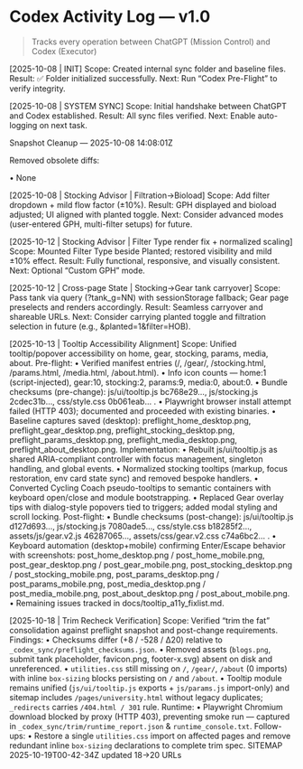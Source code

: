 # Codex Activity Log — v1.0
> Tracks every operation between ChatGPT (Mission Control) and Codex (Executor)

[2025-10-08 | INIT]
Scope: Created internal sync folder and baseline files.
Result: ✅ Folder initialized successfully.
Next: Run “Codex Pre-Flight” to verify integrity.

[2025-10-08 | SYSTEM SYNC]
Scope: Initial handshake between ChatGPT and Codex established.
Result: All sync files verified.
Next: Enable auto-logging on next task.

Snapshot Cleanup — 2025-10-08 14:08:01Z

Removed obsolete diffs:

• None

[2025-10-08 | Stocking Advisor | Filtration→Bioload]
Scope: Add filter dropdown + mild flow factor (±10%).
Result: GPH displayed and bioload adjusted; UI aligned with planted toggle.
Next: Consider advanced modes (user-entered GPH, multi-filter setups) for future.

[2025-10-12 | Stocking Advisor | Filter Type render fix + normalized scaling]
Scope: Mounted Filter Type beside Planted; restored visibility and mild ±10% effect.
Result: Fully functional, responsive, and visually consistent.
Next: Optional “Custom GPH” mode.

[2025-10-12 | Cross-page State | Stocking→Gear tank carryover]
Scope: Pass tank via query (?tank_g=NN) with sessionStorage fallback; Gear page preselects and renders accordingly.
Result: Seamless carryover and shareable URLs.
Next: Consider carrying planted toggle and filtration selection in future (e.g., &planted=1&filter=HOB).

[2025-10-13 | Tooltip Accessibility Alignment]
Scope: Unified tooltip/popover accessibility on home, gear, stocking, params, media, about.
Pre-flight:
• Verified manifest entries (/, /gear/, /stocking.html, /params.html, /media.html, /about.html).
• Info icon counts — home:1 (script-injected), gear:10, stocking:2, params:9, media:0, about:0.
• Bundle checksums (pre-change): js/ui/tooltip.js bc768e29…, js/stocking.js 2cdec31b…, css/style.css 0b061eab… .
• Playwright browser install attempt failed (HTTP 403); documented and proceeded with existing binaries.
• Baseline captures saved (desktop): preflight_home_desktop.png, preflight_gear_desktop.png, preflight_stocking_desktop.png, preflight_params_desktop.png, preflight_media_desktop.png, preflight_about_desktop.png.
Implementation:
• Rebuilt js/ui/tooltip.js as shared ARIA-compliant controller with focus management, singleton handling, and global events.
• Normalized stocking tooltips (markup, focus restoration, env card state sync) and removed bespoke handlers.
• Converted Cycling Coach pseudo-tooltips to semantic containers with keyboard open/close and module bootstrapping.
• Replaced Gear overlay tips with dialog-style popovers tied to triggers; added modal styling and scroll locking.
Post-flight:
• Bundle checksums (post-change): js/ui/tooltip.js d127d693…, js/stocking.js 7080ade5…, css/style.css b18285f2…, assets/js/gear.v2.js 46287065…, assets/css/gear.v2.css c74a6bc2… .
• Keyboard automation (desktop+mobile) confirming Enter/Escape behavior with screenshots: post_home_desktop.png / post_home_mobile.png, post_gear_desktop.png / post_gear_mobile.png, post_stocking_desktop.png / post_stocking_mobile.png, post_params_desktop.png / post_params_mobile.png, post_media_desktop.png / post_media_mobile.png, post_about_desktop.png / post_about_mobile.png.
• Remaining issues tracked in docs/tooltip_a11y_fixlist.md.

[2025-10-18 | Trim Recheck Verification]
Scope: Verified “trim the fat” consolidation against preflight snapshot and post-change requirements.
Findings:
• Checksums differ (+8 / -528 / Δ20) relative to `_codex_sync/preflight_checksums.json`.
• Removed assets (`blogs.png`, submit tank placeholder, favicon.png, footer-x.svg) absent on disk and unreferenced.
• `utilities.css` still missing on `/`, `/gear/`, `/about` (0 imports) with inline `box-sizing` blocks persisting on `/` and `/about`.
• Tooltip module remains unified (`js/ui/tooltip.js` exports + `js/params.js` import-only) and sitemap includes `/pages/university.html` without legacy duplicates; `_redirects` carries `/404.html / 301` rule.
Runtime:
• Playwright Chromium download blocked by proxy (HTTP 403), preventing smoke run — captured in `_codex_sync/trim/runtime_report.json` & `runtime_console.txt`.
Follow-ups:
• Restore a single `utilities.css` import on affected pages and remove redundant inline `box-sizing` declarations to complete trim spec.
SITEMAP 2025-10-19T00-42-34Z updated 18→20 URLs
